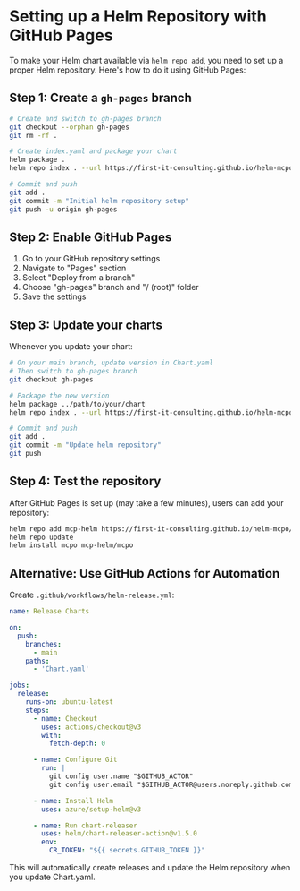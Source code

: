 # Setting up a Helm Repository with GitHub Pages

To make your Helm chart available via `helm repo add`, you need to set up a proper Helm repository. Here's how to do it using GitHub Pages:

## Step 1: Create a `gh-pages` branch

```bash
# Create and switch to gh-pages branch
git checkout --orphan gh-pages
git rm -rf .

# Create index.yaml and package your chart
helm package .
helm repo index . --url https://first-it-consulting.github.io/helm-mcpo/

# Commit and push
git add .
git commit -m "Initial helm repository setup"
git push -u origin gh-pages
```

## Step 2: Enable GitHub Pages

1. Go to your GitHub repository settings
2. Navigate to "Pages" section
3. Select "Deploy from a branch"
4. Choose "gh-pages" branch and "/ (root)" folder
5. Save the settings

## Step 3: Update your charts

Whenever you update your chart:

```bash
# On your main branch, update version in Chart.yaml
# Then switch to gh-pages branch
git checkout gh-pages

# Package the new version
helm package ../path/to/your/chart
helm repo index . --url https://first-it-consulting.github.io/helm-mcpo/

# Commit and push
git add .
git commit -m "Update helm repository"
git push
```

## Step 4: Test the repository

After GitHub Pages is set up (may take a few minutes), users can add your repository:

```bash
helm repo add mcp-helm https://first-it-consulting.github.io/helm-mcpo/
helm repo update
helm install mcpo mcp-helm/mcpo
```

## Alternative: Use GitHub Actions for Automation

Create `.github/workflows/helm-release.yml`:

```yaml
name: Release Charts

on:
  push:
    branches:
      - main
    paths:
      - 'Chart.yaml'

jobs:
  release:
    runs-on: ubuntu-latest
    steps:
      - name: Checkout
        uses: actions/checkout@v3
        with:
          fetch-depth: 0

      - name: Configure Git
        run: |
          git config user.name "$GITHUB_ACTOR"
          git config user.email "$GITHUB_ACTOR@users.noreply.github.com"

      - name: Install Helm
        uses: azure/setup-helm@v3

      - name: Run chart-releaser
        uses: helm/chart-releaser-action@v1.5.0
        env:
          CR_TOKEN: "${{ secrets.GITHUB_TOKEN }}"
```

This will automatically create releases and update the Helm repository when you update Chart.yaml.
